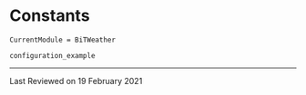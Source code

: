# Constants

```@meta
CurrentModule = BiTWeather
```

```@docs
configuration_example

```

---

Last Reviewed on 19 February 2021